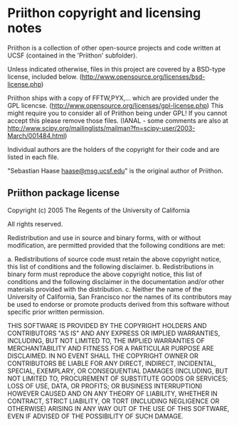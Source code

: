 Priithon copyright and licensing notes
=====================================

Priithon is a collection of other open-source projects and code written 
at UCSF (contained in the 'Priithon' subfolder).

Unless indicated otherwise, files in this project are covered by a BSD-type
license, included below. (http://www.opensource.org/licenses/bsd-license.php)

Priithon ships with a copy of FFTW,PYX,... which are provided under the GPL licencse.
(http://www.opensource.org/licenses/gpl-license.php)
This might require you to consider all of Priithon being under GPL!
If you cannot accept this please remove those files.
(IANAL - some comments are also at 
http://www.scipy.org/mailinglists/mailman?fn=scipy-user/2003-March/001484.html)

Individual authors are the holders of the copyright for their code and are
listed in each file.

"Sebastian Haase <haase@msg.ucsf.edu>" is the original author of Priithon.


Priithon package license
------------------------

Copyright (c) 2005 The Regents of the University of California

All rights reserved.

Redistribution and use in source and binary forms, with or without
modification, are permitted provided that the following conditions are met:

  a. Redistributions of source code must retain the above copyright notice,
     this list of conditions and the following disclaimer.
  b. Redistributions in binary form must reproduce the above copyright
     notice, this list of conditions and the following disclaimer in the
     documentation and/or other materials provided with the distribution.
  c. Neither the name of the University of California, San Francisco nor 
     the names of its contributors may be used to endorse or promote products 
     derived from this software without specific prior written permission.

THIS SOFTWARE IS PROVIDED BY THE COPYRIGHT HOLDERS AND CONTRIBUTORS "AS IS"
AND ANY EXPRESS OR IMPLIED WARRANTIES, INCLUDING, BUT NOT LIMITED TO, THE
IMPLIED WARRANTIES OF MERCHANTABILITY AND FITNESS FOR A PARTICULAR PURPOSE
ARE DISCLAIMED. IN NO EVENT SHALL THE COPYRIGHT OWNER OR CONTRIBUTORS 
BE LIABLE FOR ANY DIRECT, INDIRECT, INCIDENTAL, SPECIAL, EXEMPLARY, 
OR CONSEQUENTIAL DAMAGES (INCLUDING, BUT NOT LIMITED TO, PROCUREMENT OF 
SUBSTITUTE GOODS OR SERVICES; LOSS OF USE, DATA, OR PROFITS; OR BUSINESS 
INTERRUPTION) HOWEVER CAUSED AND ON ANY THEORY OF LIABILITY, WHETHER IN 
CONTRACT, STRICT LIABILITY, OR TORT (INCLUDING NEGLIGENCE OR OTHERWISE) 
ARISING IN ANY WAY OUT OF THE USE OF THIS SOFTWARE, EVEN IF ADVISED OF 
THE POSSIBILITY OF SUCH DAMAGE.
